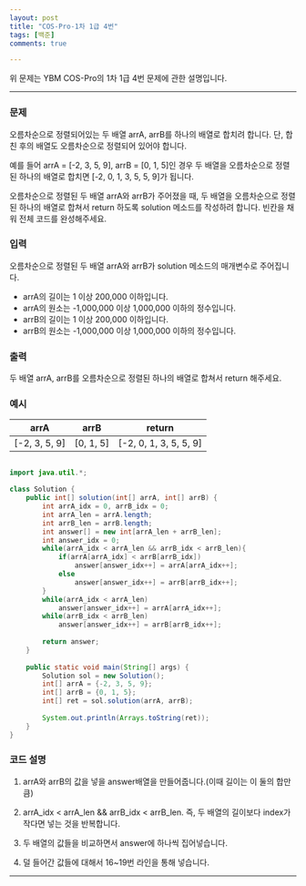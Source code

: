 ```yaml
---
layout: post
title: "COS-Pro-1차 1급 4번"
tags: [백준]
comments: true

---
```


위 문제는 YBM COS-Pro의 1차 1급 4번 문제에 관한 설명입니다.<br>

---

### 문제

오름차순으로 정렬되어있는 두 배열 arrA, arrB를 하나의 배열로 합치려 합니다. 단, 합친 후의 배열도 오름차순으로 정렬되어 있어야 합니다.

예를 들어 arrA = [-2, 3, 5, 9], arrB = [0, 1, 5]인 경우 두 배열을 오름차순으로 정렬된 하나의 배열로 합치면 [-2, 0, 1, 3, 5, 5, 9]가 됩니다.

오름차순으로 정렬된 두 배열 arrA와 arrB가 주어졌을 때, 두 배열을 오름차순으로 정렬된 하나의 배열로 합쳐서 return 하도록 solution 메소드를 작성하려 합니다. 빈칸을 채워 전체 코드를 완성해주세요.



### 입력

오름차순으로 정렬된 두 배열 arrA와 arrB가 solution 메소드의 매개변수로 주어집니다.

* arrA의 길이는 1 이상 200,000 이하입니다.
* arrA의 원소는 -1,000,000 이상 1,000,000 이하의 정수입니다.
* arrB의 길이는 1 이상 200,000 이하입니다.
* arrB의 원소는 -1,000,000 이상 1,000,000 이하의 정수입니다.


### 출력

두 배열 arrA, arrB를 오름차순으로 정렬된 하나의 배열로 합쳐서 return 해주세요.


### 예시

| arrA          | arrB      | return                 |
|---------------|-----------|------------------------|
| [-2, 3, 5, 9] | [0, 1, 5] | [-2, 0, 1, 3, 5, 5, 9] |



```java

import java.util.*;

class Solution {
    public int[] solution(int[] arrA, int[] arrB) {
        int arrA_idx = 0, arrB_idx = 0;
        int arrA_len = arrA.length;
        int arrB_len = arrB.length;
        int answer[] = new int[arrA_len + arrB_len];
        int answer_idx = 0;
        while(arrA_idx < arrA_len && arrB_idx < arrB_len){
            if(arrA[arrA_idx] < arrB[arrB_idx])
                answer[answer_idx++] = arrA[arrA_idx++];
            else
                answer[answer_idx++] = arrB[arrB_idx++];
        }
        while(arrA_idx < arrA_len)
            answer[answer_idx++] = arrA[arrA_idx++];
        while(arrB_idx < arrB_len)
            answer[answer_idx++] = arrB[arrB_idx++];
        
        return answer;
    }
    
    public static void main(String[] args) {
        Solution sol = new Solution();
        int[] arrA = {-2, 3, 5, 9};
        int[] arrB = {0, 1, 5};
        int[] ret = sol.solution(arrA, arrB);
 
        System.out.println(Arrays.toString(ret));
    }
}
```

### 코드 설명

1. arrA와 arrB의 값을 넣을 answer배열을 만들어줍니다.(이때 길이는 이 둘의 합만큼)

2. arrA_idx < arrA_len && arrB_idx < arrB_len. 즉, 두 배열의 길이보다 index가 작다면 넣는 것을 반복합니다. 

3. 두 배열의 값들을 비교하면서 answer에 하나씩 집어넣습니다.

4. 덜 들어간 값들에 대해서 16~19번 라인을 통해 넣습니다.

---
